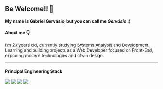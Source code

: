 ## Be Welcome!! 👋

#### My name is Gabriel Gervásio, but you can call me _Gervásio_ :)

#### About me 👇
I’m 23 years old, currently studying Systems Analysis and Development.
Learning and building projects as a Web Developer focused on Front-End, exploring modern technologies and clean design.

---

#### Principal Engineering Stack

<a>
<img src="https://img.shields.io/badge/HTML5-E34F26?style=for-the-badge&logo=html5&logoColor=white"/>
</a>

<a>
<img src="https://img.shields.io/badge/CSS3-1572B6?style=for-the-badge&logo=css3&logoColor=white"/>
</a>

<a>
<img src="https://img.shields.io/badge/JavaScript-F7DF1E?style=for-the-badge&logo=javascript&logoColor=black"/>
</a>

<a>
<img src="https://img.shields.io/badge/Python-3776AB?style=for-the-badge&logo=python&logoColor=white"/>
</a>
